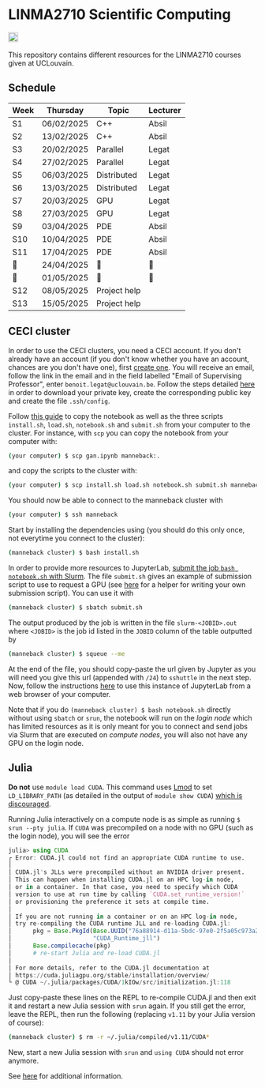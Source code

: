 # LINMA2710 Scientific Computing

[<img src="https://upload.wikimedia.org/wikipedia/commons/7/72/UCLouvain_logo.svg" height="20"/>](https://uclouvain.be/en-cours-2024-linma2710)
[<img src="https://upload.wikimedia.org/wikipedia/commons/c/c6/Moodle-logo.svg" height="16"/>](https://moodle.uclouvain.be/enrol/index.php?id=2951)

This repository contains different resources for the LINMA2710 courses given at UCLouvain.

## Schedule

| Week | Thursday   | Topic        | Lecturer |
|------|------------|--------------|----------|
| S1    | 06/02/2025 | C++          | Absil    |
| S2    | 13/02/2025 | C++          | Absil    |
| S3    | 20/02/2025 | Parallel     | Legat    |
| S4    | 27/02/2025 | Parallel     | Legat    |
| S5    | 06/03/2025 | Distributed  | Legat    |
| S6    | 13/03/2025 | Distributed  | Legat    |
| S7    | 20/03/2025 | GPU          | Legat    |
| S8    | 27/03/2025 | GPU          | Legat    |
| S9    | 03/04/2025 | PDE          | Absil    |
| S10   | 10/04/2025 | PDE          | Absil    |
| S11   | 17/04/2025 | PDE          | Absil    |
| 🥚    | 24/04/2025 | 🐇           | 🐰       |
| 🥚    | 01/05/2025 | 🐇           | 🐰       |
| S12   | 08/05/2025 | Project help |          |
| S13   | 15/05/2025 | Project help |          |

## CECI cluster

In order to use the CECI clusters, you need a CECI account.
If you don't already have an account (if you don't know whether you have an account, chances are you don't have one), first [create one](https://login.ceci-hpc.be/init/).
You will receive an email, follow the link in the email and in the field labelled "Email of Supervising Professor", enter `benoit.legat@uclouvain.be`.
Follow the steps detailed [here](https://support.ceci-hpc.be/doc/_contents/QuickStart/ConnectingToTheClusters/index.html) in order to download your private key, create the corresponding public key and create the file `.ssh/config`.

Follow [this guide](https://support.ceci-hpc.be/doc/_contents/ManagingFiles/TransferringFilesEffectively.html) to copy the notebook as well as the three scripts `install.sh`, `load.sh`, `notebook.sh` and `submit.sh` from your computer to the cluster. For instance, with `scp` you can copy the notebook from your computer with:
```sh
(your computer) $ scp gan.ipynb manneback:.
```
and copy the scripts to the cluster with:
```sh
(your computer) $ scp install.sh load.sh notebook.sh submit.sh manneback:.
```

You should now be able to connect to the manneback cluster with
```sh
(your computer) $ ssh manneback
```

Start by installing the dependencies using (you should do this only once, not everytime you connect to the cluster):
```sh
(manneback cluster) $ bash install.sh
```

In order to provide more resources to JupyterLab, [submit the job `bash notebook.sh` with Slurm](https://support.ceci-hpc.be/doc/_contents/QuickStart/SubmittingJobs/SlurmTutorial.html).
The file `submit.sh` gives an example of submission script to use to request a GPU (see [here](https://www.ceci-hpc.be/scriptgen.html) for a helper for writing your own submission script). You can use it with
```sh
(manneback cluster) $ sbatch submit.sh
```
The output produced by the job is written in the file `slurm-<JOBID>.out` where `<JOBID>` is the job id listed in the `JOBID` column of the table outputted by
```sh
(manneback cluster) $ squeue --me
```
At the end of the file, you should copy-paste the url given by Jupyter as you will need you give this url (appended with `/24`) to `sshuttle` in the next step.
Now, follow the instructions [here](https://support.ceci-hpc.be/doc/_contents/UsingSoftwareAndLibraries/Jupyter/index.html#connect-to-the-jupyterhub-interface) to use this instance of JupyterLab from a web browser of your computer.

Note that if you do `(manneback cluster) $ bash notebook.sh` directly without using `sbatch` or `srun`, the notebook will run on the *login node* which has limited resources as it is only meant for you to connect and send jobs via Slurm that are executed on *compute nodes*, you will also not have any GPU on the login node.

## Julia


**Do not** use `module load CUDA`. This command uses [Lmod](https://github.com/TACC/Lmod) to set `LD_LIBRARY_PATH` (as detailed in the output of `module show CUDA`) [which is discouraged](https://github.com/JuliaGPU/CUDA.jl/issues/1755).

Running Julia interactively on a compute node is as simple as running `$ srun --pty julia`.
If `CUDA` was precompiled on a node with no GPU (such as the login node), you will see the error
```julia
julia> using CUDA
┌ Error: CUDA.jl could not find an appropriate CUDA runtime to use.
│ 
│ CUDA.jl's JLLs were precompiled without an NVIDIA driver present.
│ This can happen when installing CUDA.jl on an HPC log-in node,
│ or in a container. In that case, you need to specify which CUDA
│ version to use at run time by calling `CUDA.set_runtime_version!`
│ or provisioning the preference it sets at compile time.
│ 
│ If you are not running in a container or on an HPC log-in node,
│ try re-compiling the CUDA runtime JLL and re-loading CUDA.jl:
│      pkg = Base.PkgId(Base.UUID("76a88914-d11a-5bdc-97e0-2f5a05c973a2"),
│                       "CUDA_Runtime_jll")
│      Base.compilecache(pkg)
│      # re-start Julia and re-load CUDA.jl
│ 
│ For more details, refer to the CUDA.jl documentation at
│ https://cuda.juliagpu.org/stable/installation/overview/
└ @ CUDA ~/.julia/packages/CUDA/1kIOw/src/initialization.jl:118
```
Just copy-paste these lines on the REPL to re-compile CUDA.jl and then exit it and restart a new Julia session with `srun` again.
If you still get the error, leave the REPL, then run the following (replacing `v1.11` by your Julia version of course):
```sh
(manneback cluster) $ rm -r ~/.julia/compiled/v1.11/CUDA*
```
New, start a new Julia session with `srun` and `using CUDA` should not error anymore.

See [here](https://enccs.github.io/julia-for-hpc/hpc-cluster/) for additional information.
